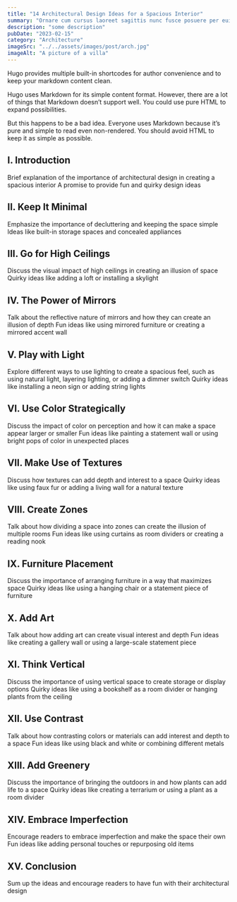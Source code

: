 ```yaml
---
title: "14 Architectural Design Ideas for a Spacious Interior"
summary: "Ornare cum cursus laoreet sagittis nunc fusce posuere per euismod dis vehicula a, semper fames lacus maecenas dictumst pulvinar neque enim non potenti. Torquent hac sociosqu eleifend potenti."
description: "some description"
pubDate: "2023-02-15"
category: "Architecture"
imageSrc: "../../assets/images/post/arch.jpg"
imageAlt: "A picture of a villa"
---
```


Hugo provides multiple built-in shortcodes for author convenience and to keep your markdown content clean.

Hugo uses Markdown for its simple content format. However, there are a lot of things that Markdown doesn’t support well. You could use pure HTML to expand possibilities.

But this happens to be a bad idea. Everyone uses Markdown because it’s pure and simple to read even non-rendered. You should avoid HTML to keep it as simple as possible.

## I. Introduction

Brief explanation of the importance of architectural design in creating a spacious interior
A promise to provide fun and quirky design ideas

## II. Keep It Minimal

Emphasize the importance of decluttering and keeping the space simple
Ideas like built-in storage spaces and concealed appliances

## III. Go for High Ceilings

Discuss the visual impact of high ceilings in creating an illusion of space
Quirky ideas like adding a loft or installing a skylight

## IV. The Power of Mirrors

Talk about the reflective nature of mirrors and how they can create an illusion of depth
Fun ideas like using mirrored furniture or creating a mirrored accent wall

## V. Play with Light

Explore different ways to use lighting to create a spacious feel, such as using natural light, layering lighting, or adding a dimmer switch
Quirky ideas like installing a neon sign or adding string lights

## VI. Use Color Strategically

Discuss the impact of color on perception and how it can make a space appear larger or smaller
Fun ideas like painting a statement wall or using bright pops of color in unexpected places

## VII. Make Use of Textures

Discuss how textures can add depth and interest to a space
Quirky ideas like using faux fur or adding a living wall for a natural texture

## VIII. Create Zones

Talk about how dividing a space into zones can create the illusion of multiple rooms
Fun ideas like using curtains as room dividers or creating a reading nook

## IX. Furniture Placement

Discuss the importance of arranging furniture in a way that maximizes space
Quirky ideas like using a hanging chair or a statement piece of furniture

## X. Add Art

Talk about how adding art can create visual interest and depth
Fun ideas like creating a gallery wall or using a large-scale statement piece

## XI. Think Vertical

Discuss the importance of using vertical space to create storage or display options
Quirky ideas like using a bookshelf as a room divider or hanging plants from the ceiling

## XII. Use Contrast

Talk about how contrasting colors or materials can add interest and depth to a space
Fun ideas like using black and white or combining different metals

## XIII. Add Greenery

Discuss the importance of bringing the outdoors in and how plants can add life to a space
Quirky ideas like creating a terrarium or using a plant as a room divider

## XIV. Embrace Imperfection

Encourage readers to embrace imperfection and make the space their own
Fun ideas like adding personal touches or repurposing old items

## XV. Conclusion

Sum up the ideas and encourage readers to have fun with their architectural design
